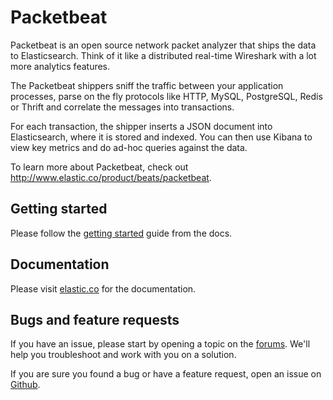 # Packetbeat

Packetbeat is an open source network packet analyzer that ships the data to
Elasticsearch. Think of it like a distributed real-time Wireshark with a lot
more analytics features.

The Packetbeat shippers sniff the traffic between your application processes,
parse on the fly protocols like HTTP, MySQL, PostgreSQL, Redis or Thrift and
correlate the messages into transactions.

For each transaction, the shipper inserts a JSON document into Elasticsearch,
where it is stored and indexed. You can then use Kibana to view key metrics and
do ad-hoc queries against the data.

To learn more about Packetbeat, check out <http://www.elastic.co/product/beats/packetbeat>.

## Getting started

Please follow the [getting started](https://www.elastic.co/guide/en/packetbeat/packetbeat-getting-started.html)
guide from the docs.

## Documentation

Please visit
[elastic.co](https://www.elastic.co/guide/en/packetbeat/index.html) for the
documentation.

## Bugs and feature requests

If you have an issue, please start by opening a topic on the
[forums](https://discuss.elastic.co/c/beats/packetbeat). We'll help you
troubleshoot and work with you on a solution.

If you are sure you found a bug or have a feature request, open an issue on
[Github](https://github.com/elastic/packetbeat/issues).
